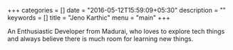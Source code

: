 +++
categories = []
date = "2016-05-12T15:59:09+05:30"
description = ""
keywords = []
title = "Jeno Karthic"
menu = "main"
+++

An Enthusiastic Developer from Madurai, who loves to explore tech things and always believe there is much room for learning new things. 
